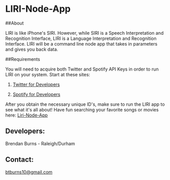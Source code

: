 # LIRI-Node-App

##About

LIRI is like iPhone's SIRI. However, while SIRI is a Speech Interpretation and Recognition Interface, LIRI is a Language Interpretation and Recognition Interface. LIRI will be a command line node app that takes in parameters and gives you back data.

##Requirements

You will need to acquire both Twitter and Spotify API Keys in order to run LIRI on your system. Start at these sites:

1. [Twitter for Developers](https://apps.twitter.com/)

2. [Spotify for Developers](https://developer.spotify.com/dashboard/)

After you obtain the necessary unique ID's, make sure to run the LIRI app to see what it's all about! Have fun searching your favorite songs or movies here: [Liri-Node-App](https://btburns10.github.io/LIRI-node-app/)   

## Developers:
Brendan Burns - Raleigh/Durham

## Contact:
btburns10@gmail.com